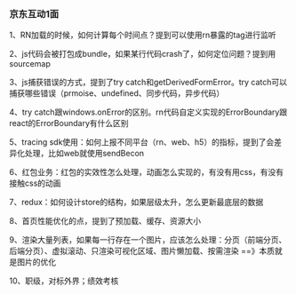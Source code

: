### 京东互动1面

1、RN加载的时候，如何计算每个时间点？提到可以使用rn暴露的tag进行监听

2、js代码会被打包成bundle，如果某行代码crash了，如何定位问题？提到用sourcemap

3、js捕获错误的方式，提到了try catch和getDerivedFormError。try catch可以捕获哪些错误（prmoise、undefined、同步代码，异步代码）

4、try catch跟windows.onError的区别。rn代码自定义实现的ErrorBoundary跟react的ErrorBoundary有什么区别

5、tracing sdk使用：如何上报不同平台（rn、web、h5）的指标，提到了会差异化处理，比如web就使用sendBecon

6、红包业务：红包的实效性怎么处理，动画怎么实现的，有没有用css，有没有接触css的动画

7、redux：如何设计store的结构，如果层级太升，怎么更新最底层的数据

8、首页性能优化的点，提到了预加载、缓存、资源大小

9、渲染大量列表，如果每一行存在一个图片，应该怎么处理：分页（前端分页、后端分页）、虚拟滚动、只渲染可视化区域、图片懒加载、按需渲染 ==》本质就是图片的优化

10、职级，对标外界；绩效考核